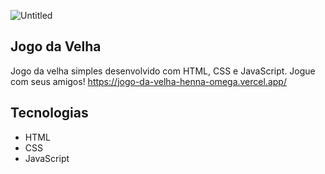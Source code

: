 ![Untitled](https://github.com/lorenaterenzi/jogo-da-velha/assets/131212075/3104ba23-331b-4c45-a120-c7eb286426e4)

## Jogo da Velha
Jogo da velha simples desenvolvido com HTML, CSS e JavaScript. Jogue com seus amigos! https://jogo-da-velha-henna-omega.vercel.app/
## Tecnologias

 - HTML
 - CSS
 - JavaScript


